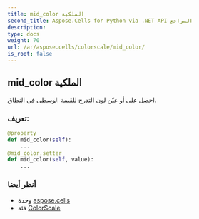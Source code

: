 ```yaml
---
title: mid_color الملكية
second_title: Aspose.Cells for Python via .NET API المراجع
description:
type: docs
weight: 70
url: /ar/aspose.cells/colorscale/mid_color/
is_root: false
---
```

##  mid_color الملكية

احصل على أو عيّن لون التدرج للقيمة الوسطى في النطاق.
###  تعريف:
```python
@property
def mid_color(self):
    ...
@mid_color.setter
def mid_color(self, value):
    ...
```

###  أنظر أيضا
* وحدة [aspose.cells](../../)
* فئة [ColorScale](/cells/python-net/ar/aspose.cells/colorscale)
